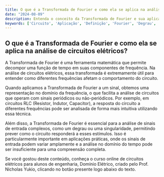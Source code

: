 ```yaml
---
title: O que é a Transformada de Fourier e como ela se aplica na análise de circuitos elétricos?
date: "2024-08-09"
description: Entenda o conceito da Transformada de Fourier e sua aplicação na análise de circuitos elétricos.
keywords: ['Circuito', 'Aplicação', 'Definição', 'Fourier', 'Degrau', 'Singularidade', 'RLC']
---
```


## O que é a Transformada de Fourier e como ela se aplica na análise de circuitos elétricos?

A Transformada de Fourier é uma ferramenta matemática que permite decompor uma função de tempo em suas componentes de frequência. Na análise de circuitos elétricos, essa transformada é extremamente útil para entender como diferentes frequências afetam o comportamento do circuito. 

Quando aplicamos a Transformada de Fourier a um sinal, obtemos uma representação no domínio da frequência, o que facilita a análise de circuitos que operam com sinais periódicos ou não-periódicos. Por exemplo, em circuitos RLC (Resistor, Indutor, Capacitor), a resposta do circuito a diferentes frequências pode ser analisada de forma mais intuitiva utilizando essa técnica.

Além disso, a Transformada de Fourier é essencial para a análise de sinais de entrada complexos, como um degrau ou uma singularidade, permitindo prever como o circuito responderá a esses estímulos. Isso é particularmente importante em aplicações práticas, onde os sinais de entrada podem variar amplamente e a análise no domínio do tempo pode ser insuficiente para uma compreensão completa.

Se você gostou deste conteúdo, conheça o curso online de circuitos elétricos para alunos de engenharia, Domínio Elétrico, criado pelo Prof. Nicholas Yukio, clicando no botão presente logo abaixo do texto.